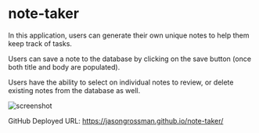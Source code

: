 # note-taker

In this application, users can generate their own unique notes to help them keep track of tasks.

Users can save a note to the database by clicking on the save button (once both title and body are populated).

Users have the ability to select on individual notes to review, or delete existing notes from the database as well.

![screenshot](https://user-images.githubusercontent.com/85508030/140332285-cb7d9f6c-9faa-436a-a474-0d00e233da23.JPG)


GitHub Deployed URL: https://jasongrossman.github.io/note-taker/

